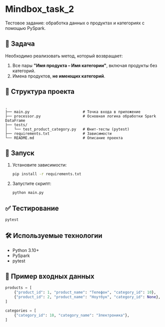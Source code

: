 # Mindbox_task_2

Тестовое задание: обработка данных о продуктах и категориях с помощью PySpark.

## 📌 Задача

Необходимо реализовать метод, который возвращает:

1. Все пары **"Имя продукта – Имя категории"**, включая продукты без категорий.
2. Имена продуктов, **не имеющих категорий**.

## 📁 Структура проекта

```

.
├── main.py                        # Точка входа в приложение
├── processor.py                   # Основная логика обработки Spark DataFrame
├── tests/
│   └── test_product_category.py   # Юнит-тесты (pytest)
├── requirements.txt               # Зависимости
└── README.md                      # Описание проекта

````

## 🚀 Запуск

1. Установите зависимости:
   ```bash
   pip install -r requirements.txt


2. Запустите скрипт:

   ```bash
   python main.py
   ```

## ✅ Тестирование

```bash
pytest
```

## 🛠 Используемые технологии

* Python 3.10+
* PySpark
* pytest

## 📎 Пример входных данных

```python
products = [
    {"product_id": 1, "product_name": "Телефон", "category_id": 10},
    {"product_id": 2, "product_name": "Ноутбук", "category_id": None},
]

categories = [
    {"category_id": 10, "category_name": "Электроника"},
]
```
